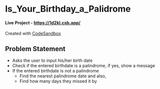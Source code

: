 # Is_Your_Birthday_a_Palidrome
#### Live Project - https://1d2kl.csb.app/
Created with [CodeSandbox](https://codesandbox.io/s/github/bhtibrewal/Is_Your_Birthday_a_Palidrome)

## Problem Statement
- Asks the user to input his/her birth date
- Check if the entered birthdate is a palindrome, if yes, show a message
- If the entered birthdate is not a palindrome
  - Find the nearest palindrome date and also,
  - Find how many days they missed it by

